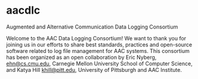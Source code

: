 # aacdlc
Augmented and Alternative Communication Data Logging Consortium

Welcome to the AAC Data Logging Consortium!  We want to thank you for joining us in our efforts to share best standards, practices and open-source software related to log file management for AAC systems.  This consortium has been organized as an open collaboration by Eric Nyberg, <ehn@cs.cmu.edu>, Carnegie Mellon University School of Computer Science, and Katya Hill <khill@pitt.edu>, University of Pittsburgh and AAC Institute. 

